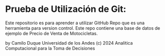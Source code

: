 # Prueba de Utilización de Git:

Este repositorio es para aprender a utilizar GitHub Repo
que es una herramienta para version control. Este repo
contiene una base de datos de ejemplo de Precio de Venta
de Motocicletas.

by Camilo Duque
Universidad de los Andes (c) 2024
Analitica Computacional para la Toma de Decisiones
